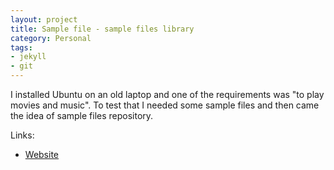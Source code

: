 ```yaml
---
layout: project
title: Sample file - sample files library
category: Personal
tags: 
- jekyll
- git
---
```


I installed Ubuntu on an old laptop and one of the requirements was "to play movies and music". To test that I needed some sample files and then came the idea of sample files repository.

Links:

- [Website](http://www.sample-file.com)
